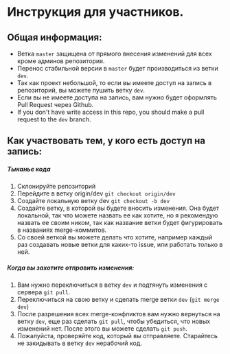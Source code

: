 # Инструкция для участников.

## Общая информация:
* Ветка `master` защищена от прямого внесения изменений для всех кроме
админов репозитория.
* Перенос стабильной версии в `master` будет производиться
из ветки `dev`.
* Так как проект небольшой, то если вы имеете доступ на запись
в репозиторий, вы можете пушить ветку `dev`.
* Если вы не имеете доступа на запись,
вам нужно будет оформлять Pull Request через Github.
* If you don't have write access in this repo, you should make
a pull request to the `dev` branch.

## Как участвовать тем, у кого есть доступ на запись:
##### Тыканье кода
1) Склонируйте репозиторий
2) Перейдите в ветку origin/dev `git checkout origin/dev`
3) Создайте локальную ветку dev `git checkout -b dev`
4) Создайте ветку, в которой вы будете вносить изменения. Она будет локальной,
так что можете назвать ее как хотите, но я рекомендую назвать ее своим ником,
так как название ветки будет фигурировать в названиях merge-коммитов.
5) Со своей веткой вы можете делать что хотите, например каждый раз создавать
новые ветки для каких-то issue, или работать только в ней.
##### Когда вы захотите отправить изменения:
1) Вам нужно переключиться в ветку `dev` и подтянуть изменения
с сервера `git pull`.
2) Переключиться на свою ветку и сделать merge ветки `dev`
(`git merge dev`)
3) После разрешения всех merge-конфликтов вам нужно вернуться на ветку `dev`,
еще раз сделать `git pull`, чтобы убедиться, что новых изменений нет.
После этого вы можете сделать `git push`.
4) Пожалуйста, проверяйте код, который вы отправляете. Старайтесь не закидывать
в ветку `dev` нерабочий код.
